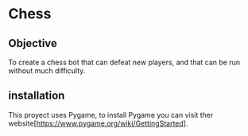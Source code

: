 # Chess

## Objective

To create a chess bot that can defeat new players, and that can be run without much difficulty.

## installation
This proyect uses Pygame, to install Pygame you can visit ther website[https://www.pygame.org/wiki/GettingStarted].
